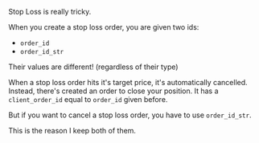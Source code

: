 Stop Loss is really tricky.

When you create a stop loss order, you are given two ids:
- `order_id`
- `order_id_str`

Their values are different! (regardless of their type)

When a stop loss order hits it's target price, it's automatically cancelled.
Instead, there's created an order to close your position. 
It has a `client_order_id` equal to `order_id` given before.

But if you want to cancel a stop loss order, you have to use `order_id_str`.

This is the reason I keep both of them.